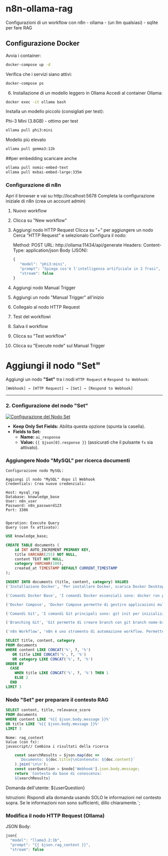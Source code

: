 # n8n-ollama-rag
Configurazioni di un workflow con n8n - ollama - (un llm qualsiasi) - sqlite per fare RAG
## Configurazione Docker

Avvia i container:
```bash
docker-compose up -d
```
Verifica che i servizi siano attivi:
```bash
docker-compose ps
```
6. Installazione di un modello leggero in Ollama
Accedi al container Ollama:
```bash
docker exec -it ollama bash
```
Installa un modello piccolo (consigliati per test):

 Phi-3 Mini (3.8GB) - ottimo per test
```bash
ollama pull phi3:mini
```
Modello più elevato
```bash
ollama pull gemma3:12b
```


##per embedding scaricare anche
```bash
ollama pull nomic-embed-text
ollama pull mxbai-embed-large:335m
```
### Configurazione di n8n

Apri il browser e vai su http://localhost:5678
Completa la configurazione iniziale di n8n (crea un account admin)

1. Nuovo workflow
2. Clicca su "New workflow"
3. Aggiungi nodo HTTP Request
    Clicca su "+" per aggiungere un nodo
    Cerca "HTTP Request" e selezionalo
    Configura il nodo:

    Method: POST
    URL: http://ollama:11434/api/generate
    Headers:
    Content-Type: application/json
   Body (JSON):
   ```javascript
   {
      "model": "phi3:mini",
      "prompt": "Spiega cos'è l'intelligenza artificiale in 2 frasi",
      "stream": false
   }
   ```
4. Aggiungi nodo Manual Trigger
5. Aggiungi un nodo "Manual Trigger" all'inizio
6.  Collegalo al nodo HTTP Request
7.  Test del workflowì
8.  Salva il workflow
9.  Clicca su "Test workflow"
10.  Clicca su "Execute node" sul Manual Trigger

# Aggiungi il nodo "Set"

Aggiungi un nodo **"Set"** tra i nodi `HTTP Request` e `Respond to Webhook`:

`[Webhook] → [HTTP Request] → [Set] → [Respond to Webhook]`

---

### 2. Configurazione del nodo "Set"

[![Configurazione del Nodo Set](https://img.shields.io/badge/Nodo_Set-blue?logo=nodedotjs)](https://www.google.com)

* **Keep Only Set Fields:** Abilita questa opzione (spunta la casella).
* **Fields to Set:**
    * **Name:** `ai_response`
    * **Value:** `{{ $json[0].response }}` (assicurati che il pulsante `fx` sia attivato).

### Aggiungere Nodo "MySQL" per ricerca documenti
    Configurazione nodo MySQL:

    Aggiungi il nodo "MySQL" dopo il Webhook
    Credentials: Crea nuove credenziali:
    
    Host: mysql_rag
    Database: knowledge_base
    User: n8n_user
    Password: n8n_password123
    Port: 3306
    
    
    Operation: Execute Query
    Query (con fx attivato):
    
```sql
USE knowledge_base;

CREATE TABLE documents (
    id INT AUTO_INCREMENT PRIMARY KEY,
    title VARCHAR(255) NOT NULL,
    content TEXT NOT NULL,
    category VARCHAR(100),
    created_at TIMESTAMP DEFAULT CURRENT_TIMESTAMP
);

INSERT INTO documents (title, content, category) VALUES 
('Installazione Docker', 'Per installare Docker, scarica Docker Desktop dal sito ufficiale docker.com. Scegli la versione per il tuo sistema operativo e segui la procedura di installazione guidata.', 'docker'),

('Comandi Docker Base', 'I comandi Docker essenziali sono: docker run per eseguire un container, docker build per costruire immagini, docker ps per vedere i container attivi, docker stop per fermare un container.', 'docker'),

('Docker Compose', 'Docker Compose permette di gestire applicazioni multi-container. Usa il file docker-compose.yml per definire i servizi e docker-compose up per avviare tutto insieme.', 'docker'),

('Comandi Git', 'I comandi Git principali sono: git init per inizializzare un repo, git add per staggiare modifiche, git commit per salvare modifiche, git push per caricare su repository remoto.', 'git'),

('Branching Git', 'Git permette di creare branch con git branch nome-branch, switchare con git checkout nome-branch, e unire con git merge. Questo permette sviluppo parallelo.', 'git'),

('n8n Workflow', 'n8n è uno strumento di automazione workflow. Permette di collegare diversi servizi tramite nodi grafici e creare automazioni complesse senza scrivere codice.', 'n8n');
```

```sql
SELECT title, content, category 
FROM documents 
WHERE content LIKE CONCAT('%', ?, '%') 
   OR title LIKE CONCAT('%', ?, '%')
   OR category LIKE CONCAT('%', ?, '%')
ORDER BY 
  CASE 
    WHEN title LIKE CONCAT('%', ?, '%') THEN 1 
    ELSE 2 
  END
LIMIT 3
```

### Nodo "Set" per preparare il contesto RAG
```sql
SELECT content, title, relevance_score 
FROM documents 
WHERE content LIKE '%{{ $json.body.message }}%' 
OR title LIKE '%{{ $json.body.message }}%'
LIMIT 3
```

    Nome: rag_context
    Value (con fx):
    javascript// Combina i risultati della ricerca
```javascript
    const searchResults = $json.map(doc => 
      `Documento: ${doc.title}\nContenuto: ${doc.content}`
    ).join('\n\n');
    const userQuestion = $node['Webhook'].json.body.message;
    return `Contesto da base di conoscenza:
    ${searchResults}
```
Domanda dell'utente: ${userQuestion}

Istruzioni: Rispondi alla domanda usando SOLO le informazioni nel contesto sopra. Se le informazioni non sono sufficienti, dillo chiaramente.`;
### Modifica il nodo HTTP Request (Ollama)
JSON Body:
```javascript
json{
  "model": "llama3.2:1b",
  "prompt": "{{ $json.rag_context }}",
  "stream": false
```
